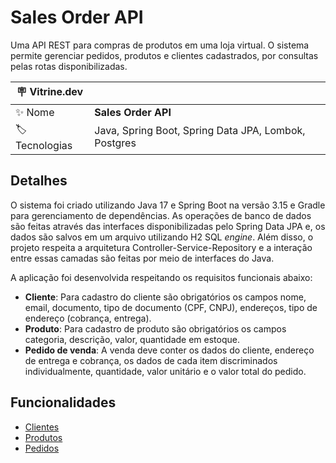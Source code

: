 # Sales Order API

Uma API REST para compras de produtos em uma loja virtual. O sistema permite gerenciar pedidos, produtos e clientes
cadastrados, por consultas pelas rotas disponibilizadas.

| :placard: Vitrine.dev |                                                      |
|-----------------------|------------------------------------------------------|
| :sparkles: Nome       | **Sales Order API**                                  |
| :label: Tecnologias   | Java, Spring Boot, Spring Data JPA, Lombok, Postgres |

## Detalhes
O sistema foi criado utilizando Java 17 e Spring Boot na versão 3.15 e Gradle para gerenciamento de dependências. 
As operações de banco de dados são feitas através das interfaces disponibilizadas pelo Spring Data JPA e, os dados são
salvos em um arquivo utilizando H2 SQL _engine_. Além disso, o projeto respeita a arquitetura Controller-Service-Repository
e a interação entre essas camadas são feitas por meio de interfaces do Java.

A aplicação foi desenvolvida respeitando os requisitos funcionais abaixo:
- **Cliente**: Para cadastro do cliente são obrigatórios os campos nome, email, documento, tipo de documento (CPF, CNPJ),
endereços, tipo de endereço (cobrança, entrega).
- **Produto**: Para cadastro de produto são obrigatórios os campos categoria, descrição, valor, quantidade em estoque.
- **Pedido de venda**: A venda deve conter os dados do cliente, endereço de entrega e cobrança, os dados de cada item discriminados
individualmente, quantidade, valor unitário e o valor total do pedido.

## Funcionalidades
 - [Clientes](docs/users.md)
 - [Produtos](docs/products.md)
 - [Pedidos](docs/orders.md)
